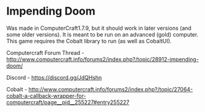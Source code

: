 # Impending Doom

Was made in ComputerCraft1.7.9, but it should work in later versions (and some older versions). It is meant to be run on an advanced (gold) computer. This game requires the Cobalt library to run (as well as CobaltUI).

Computercraft Forum Thread - http://www.computercraft.info/forums2/index.php?/topic/28912-impending-doom/

Discord - https://discord.gg/JdQHshn

Cobalt - http://www.computercraft.info/forums2/index.php?/topic/27064-cobalt-a-callback-wrapper-for-computercraft/page__pid__255227#entry255227
